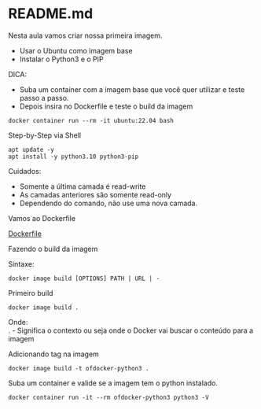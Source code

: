 # README.md

Nesta aula vamos criar nossa primeira imagem.
- Usar o Ubuntu como imagem base
- Instalar o Python3 e o PIP

DICA:
- Suba um container com a imagem base que você quer utilizar e teste passo a passo.
- Depois insira no Dockerfile e teste o build da imagem

```
docker container run --rm -it ubuntu:22.04 bash
```

Step-by-Step via Shell

```
apt update -y
apt install -y python3.10 python3-pip
```

Cuidados:
- Somente a última camada é read-write
- As camadas anteriores são somente read-only
- Dependendo do comando, não use uma nova camada.

Vamos ao Dockerfile

[Dockerfile](Dockerfile)

Fazendo o build da imagem

Sintaxe:
```
docker image build [OPTIONS] PATH | URL | -
```

Primeiro build

```
docker image build .
```

Onde:  
. - Significa o contexto ou seja onde o Docker vai buscar o conteúdo para a imagem

Adicionando tag na imagem

```
docker image build -t ofdocker-python3 .
```

Suba um container e valide se a imagem tem o python instalado.

```
docker container run -it --rm ofdocker-python3 python3 -V
```

